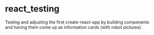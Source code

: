 # react_testing

Testing and adjusting the first create-react-app by building components and having them come up as information cards (with robot pictures). 
